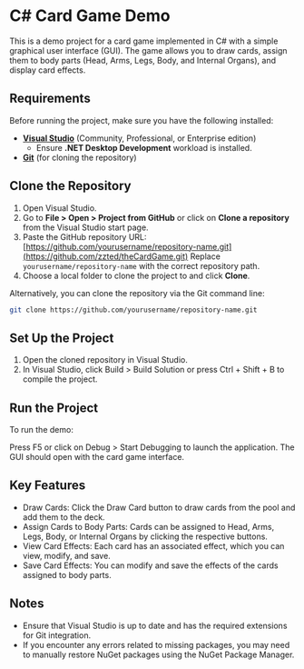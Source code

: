 # C# Card Game Demo

This is a demo project for a card game implemented in C# with a simple graphical user interface (GUI). The game allows you to draw cards, assign them to body parts (Head, Arms, Legs, Body, and Internal Organs), and display card effects.

## Requirements

Before running the project, make sure you have the following installed:

- **[Visual Studio](https://visualstudio.microsoft.com/)** (Community, Professional, or Enterprise edition)
  - Ensure **.NET Desktop Development** workload is installed.
- **[Git](https://git-scm.com/downloads)** (for cloning the repository)

## Clone the Repository

1. Open Visual Studio.
2. Go to **File > Open > Project from GitHub** or click on **Clone a repository** from the Visual Studio start page.
3. Paste the GitHub repository URL:
[https://github.com/yourusername/repository-name.git](https://github.com/zzted/theCardGame.git)
Replace `yourusername/repository-name` with the correct repository path.
4. Choose a local folder to clone the project to and click **Clone**.

Alternatively, you can clone the repository via the Git command line:

```bash
git clone https://github.com/yourusername/repository-name.git
```

## Set Up the Project
1. Open the cloned repository in Visual Studio.
2. In Visual Studio, click Build > Build Solution or press Ctrl + Shift + B to compile the project.


## Run the Project
To run the demo:

Press F5 or click on Debug > Start Debugging to launch the application.
The GUI should open with the card game interface.


## Key Features
- Draw Cards: Click the Draw Card button to draw cards from the pool and add them to the deck.
- Assign Cards to Body Parts: Cards can be assigned to Head, Arms, Legs, Body, or Internal Organs by clicking the respective buttons.
- View Card Effects: Each card has an associated effect, which you can view, modify, and save.
- Save Card Effects: You can modify and save the effects of the cards assigned to body parts.

## Notes
- Ensure that Visual Studio is up to date and has the required extensions for Git integration.
- If you encounter any errors related to missing packages, you may need to manually restore NuGet packages using the NuGet Package Manager.
